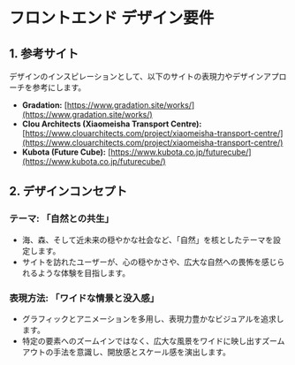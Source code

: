 # フロントエンド デザイン要件

## 1. 参考サイト

デザインのインスピレーションとして、以下のサイトの表現力やデザインアプローチを参考にします。

-   **Gradation:** [https://www.gradation.site/works/](https://www.gradation.site/works/)
-   **Clou Architects (Xiaomeisha Transport Centre):** [https://www.clouarchitects.com/project/xiaomeisha-transport-centre/](https://www.clouarchitects.com/project/xiaomeisha-transport-centre/)
-   **Kubota (Future Cube):** [https://www.kubota.co.jp/futurecube/](https://www.kubota.co.jp/futurecube/)

## 2. デザインコンセプト

### テーマ: 「自然との共生」
-   海、森、そして近未来の穏やかな社会など、「自然」を核としたテーマを設定します。
-   サイトを訪れたユーザーが、心の穏やかさや、広大な自然への畏怖を感じられるような体験を目指します。

### 表現方法: 「ワイドな情景と没入感」
-   グラフィックとアニメーションを多用し、表現力豊かなビジュアルを追求します。
-   特定の要素へのズームインではなく、広大な風景をワイドに映し出すズームアウトの手法を意識し、開放感とスケール感を演出します。
